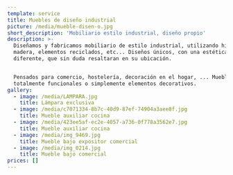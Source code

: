 ```yaml
---
template: service
title: Muebles de diseño industrial
picture: /media/mueble-disen-o.jpg
short_description: 'Mobiliario estilo industrial, diseño propio'
description: >-
  Diseñamos y fabricamos mobiliario de estilo industrial, utilizando hierro,
  madera, elementos reciclados, etc... Diseños únicos, con una estética
  diferente, que sin duda resaltaran en su ubicación.


  Pensados para comercio, hostelería, decoración en el hogar, ... Muebles
  totalmente funcionales o simplemente elementos decorativos.
gallery:
  - image: /media/LAMPARA.jpg
    title: Lámpara exclusiva
  - image: /media/c7071334-8b7c-40d9-87ef-74904a3aee8f.jpg
    title: Mueble auxiliar cocina
  - image: /media/423ee5af-ec2e-4057-a736-0f778a3562e7.jpg
    title: Mueble auxiliar cocina
  - image: /media/img_9469.jpg
    title: Mueble bajo expositor comercial
  - image: /media/img_0214.jpg
    title: Mueble bajo comercial
prices: []
---
```


